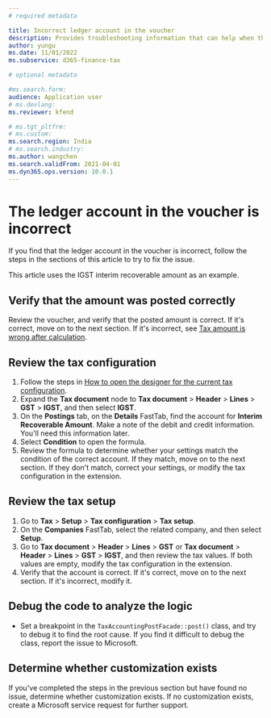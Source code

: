 ```yaml
---
# required metadata

title: Incorrect ledger account in the voucher
description: Provides troubleshooting information that can help when the ledger account in the voucher is incorrect.
author: yungu
ms.date: 11/01/2022
ms.subservice: d365-finance-tax

# optional metadata

#ms.search.form:
audience: Application user
# ms.devlang: 
ms.reviewer: kfend

# ms.tgt_pltfrm: 
# ms.custom: 
ms.search.region: India
# ms.search.industry: 
ms.author: wangchen
ms.search.validFrom: 2021-04-01
ms.dyn365.ops.version: 10.0.1
---
```


# The ledger account in the voucher is incorrect

If you find that the ledger account in the voucher is incorrect, follow the steps in the sections of this article to try to fix the issue.

This article uses the IGST interim recoverable amount as an example.

## Verify that the amount was posted correctly

Review the voucher, and verify that the posted amount is correct. If it's correct, move on to the next section. If it's incorrect, see [Tax amount is wrong after calculation](apac-ind-gst-troubleshooting-tax-amount-wrong-after-calculation.md).

## Review the tax configuration

1. Follow the steps in [How to open the designer for the current tax configuration](apac-ind-gst-troubleshooting-open-designer-current-used-tax-configuration.md).
2. Expand the **Tax document** node to **Tax document** \> **Header** \> **Lines** \> **GST** \> **IGST**, and then select **IGST**.
3. On the **Postings** tab, on the **Details** FastTab, find the account for **Interim Recoverable Amount**. Make a note of the debit and credit information. You'll need this information later.
4. Select **Condition** to open the formula.
5. Review the formula to determine whether your settings match the condition of the correct account. If they match, move on to the next section. If they don't match, correct your settings, or modify the tax configuration in the extension.

## Review the tax setup

1. Go to **Tax** \> **Setup** \> **Tax configuration** \> **Tax setup**.
2. On the **Companies** FastTab, select the related company, and then select **Setup**.
3. Go to **Tax document** \> **Header** \> **Lines** \> **GST** or **Tax document** \> **Header** \> **Lines** \> **GST** \> **IGST**, and then review the tax values. If both values are empty, modify the tax configuration in the extension.
4. Verify that the account is correct. If it's correct, move on to the next section. If it's incorrect, modify it.

## Debug the code to analyze the logic

- Set a breakpoint in the `TaxAccountingPostFacade::post()` class, and try to debug it to find the root cause. If you find it difficult to debug the class, report the issue to Microsoft.

## Determine whether customization exists

If you've completed the steps in the previous section but have found no issue, determine whether customization exists. If no customization exists, create a Microsoft service request for further support.
